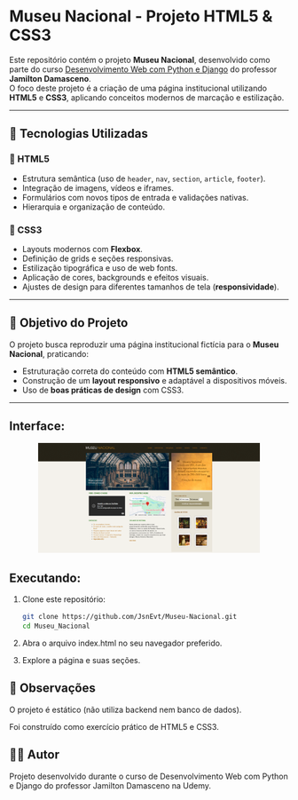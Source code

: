 # Museu Nacional - Projeto HTML5 & CSS3

Este repositório contém o projeto **Museu Nacional**, desenvolvido como parte do curso [Desenvolvimento Web com Python e Django](https://www.udemy.com/) do professor **Jamilton Damasceno**.  
O foco deste projeto é a criação de uma página institucional utilizando **HTML5** e **CSS3**, aplicando conceitos modernos de marcação e estilização.

---

## 🚀 Tecnologias Utilizadas

### 🔹 HTML5
- Estrutura semântica (uso de `header`, `nav`, `section`, `article`, `footer`).
- Integração de imagens, vídeos e iframes.
- Formulários com novos tipos de entrada e validações nativas.
- Hierarquia e organização de conteúdo.

### 🔹 CSS3
- Layouts modernos com **Flexbox**.
- Definição de grids e seções responsivas.
- Estilização tipográfica e uso de web fonts.
- Aplicação de cores, backgrounds e efeitos visuais.
- Ajustes de design para diferentes tamanhos de tela (**responsividade**).

---

## 🎯 Objetivo do Projeto
O projeto busca reproduzir uma página institucional fictícia para o **Museu Nacional**, praticando:
- Estruturação correta do conteúdo com **HTML5 semântico**.
- Construção de um **layout responsivo** e adaptável a dispositivos móveis.
- Uso de **boas práticas de design** com CSS3.

---

## Interface:
<p align="center">
   <img src="./img/index.png" alt="index" width="400">
</p>

## Executando: 

1. Clone este repositório:
   ```bash
   git clone https://github.com/JsnEvt/Museu-Nacional.git
   cd Museu_Nacional

2. Abra o arquivo index.html no seu navegador preferido.

3. Explore a página e suas seções.

## 📌 Observações

O projeto é estático (não utiliza backend nem banco de dados).

Foi construído como exercício prático de HTML5 e CSS3.

## 👨‍💻 Autor

Projeto desenvolvido durante o curso de Desenvolvimento Web com Python e Django do professor Jamilton Damasceno na Udemy.
